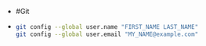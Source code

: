 - #Git
- ```bash
  git config --global user.name "FIRST_NAME LAST_NAME"
  git config --global user.email "MY_NAME@example.com"
  ```